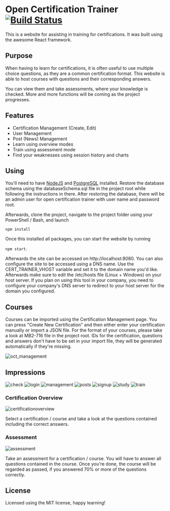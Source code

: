 # Open Certification Trainer [![Build Status](https://travis-ci.org/DigitalFlow/Open-Certification-Trainer.svg?branch=master)](https://travis-ci.org/DigitalFlow/Open-Certification-Trainer)
This is a website for assisting in training for certifications.
It was built using the awesome React framework.

## Purpose
When having to learn for certifications, it is often useful to use multiple choice questions, as they are a common certification format.
This website is able to host courses with questions and their corresponding answers.

You can view them and take assessments, where your knowledge is checked.
More and more functions will be coming as the project progresses.

## Features
- Certification Management (Create, Edit)
- User Management
- Post (News) Management
- Learn using overview modes
- Train using assessment mode
- Find your weaknesses using session history and charts

## Using
You'll need to have [NodeJS](https://nodejs.org/en/) and [PostgreSQL](https://www.postgresql.org/) installed.
Restore the database schema using the databaseSchema.sql file in the project root while following the instructions in there.
After restoring the database, there will be an admin user for open certification trainer with user name and password root.

Afterwards, clone the project, navigate to the project folder using your PowerShell / Bash, and launch

`npm install`

Once this installed all packages, you can start the website by running

`npm start`.

Afterwards the site can be accessed on http://localhost:8080. You can also configure the site to be accessed using a DNS name.
Use the CERT_TRAINER_VHOST variable and set it to the domain name you'd like.
Afterwards make sure to edit the /etc/hosts file (Linux + Windows) on your host server.
If you plan on using this tool in your company, you need to configure your company's DNS server to redirect to your host server for the domain you configured.

## Courses
Courses can be imported using the Certification Management page.
You can press "Create New Certification" and then either enter your certification manually or import a JSON file.
For the format of your courses, please take a look at MB2-716 file in the project root.
IDs for the certification, questions and answers don't have to be set in your import file, they will be generated automatically if they're missing.

![oct_management](https://user-images.githubusercontent.com/4287938/32700997-6af32ffc-c7ce-11e7-9e85-7e80390b9082.png)

## Impressions
![check](https://user-images.githubusercontent.com/4287938/34416332-48137fa2-ebf3-11e7-8650-13ee45e2c416.gif)
![login](https://user-images.githubusercontent.com/4287938/34416333-482f4016-ebf3-11e7-8079-4220be37c31d.gif)
![management](https://user-images.githubusercontent.com/4287938/34416334-484b4c70-ebf3-11e7-8152-c3119cfaf359.gif)
![posts](https://user-images.githubusercontent.com/4287938/34416335-48645b20-ebf3-11e7-9b6e-d98a6eb882cf.gif)
![signup](https://user-images.githubusercontent.com/4287938/34416337-487fabb4-ebf3-11e7-8e28-dfa8ed40b05c.gif)
![study](https://user-images.githubusercontent.com/4287938/34416338-4899c27e-ebf3-11e7-9fc7-672fe357ac2e.gif)
![train](https://user-images.githubusercontent.com/4287938/34416339-48b35efa-ebf3-11e7-8988-43d3074c45c9.gif)

### Certification Overview
![certificationoverview](https://user-images.githubusercontent.com/4287938/32636139-c0a1cb6a-c5b3-11e7-9076-b7d8cc9a5517.png)

Select a certification / course and take a look at the questions contained including the correct answers.

### Assessment
![assessment](https://user-images.githubusercontent.com/4287938/32636137-beeb639e-c5b3-11e7-8cce-c28e3ffcb423.png)

Take an assessment for a certification / course. You will have to answer all questions contained in the course. Once you're done, the course will be regarded as passed, if you answered 70% or more of the questions correctly.

## License
Licensed using the MIT license, happy learning!
